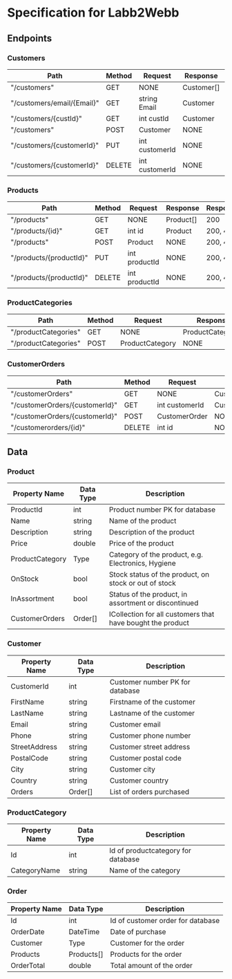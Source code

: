 # Specification for Labb2Webb

## Endpoints

### Customers

| Path                                | Method | Request        | Response   | ResponseCodes |
| ----------------------------------- | ------ | -------------- | ---------- | ------------- |
| "/customers"                        | GET    | NONE           | Customer[] | 200           |
| "/customers/email/{Email}"          | GET    | string Email   | Customer   | 200, 404      |
| "/customers/{custId}"               | GET    | int custId     | Customer   | 200, 404      |
| "/customers"                        | POST   | Customer       | NONE       | 200, 400      |
| "/customers/{customerId}"           | PUT    | int customerId | NONE       | 200, 404      |
| "/customers/{customerId}"           | DELETE | int customerId | NONE       | 200, 404      |

### Products

| Path                                     | Method | Request                                  | Response  | ResponseCodes |
| ---------------------------------------- | ------ | ---------------------------------------- | --------- | ------------- |
| "/products"                              | GET    | NONE                                     | Product[] | 200           |
| "/products/{id}"                         | GET    | int id                                   | Product   | 200, 404      |
| "/products"                              | POST   | Product                                  | NONE      | 200, 400      |
| "/products/{productId}"                  | PUT    | int productId                            | NONE      | 200, 404      |
| "/products/{productId}"                  | DELETE | int productId                            | NONE      | 200, 404      |

### ProductCategories

| Path                 | Method | Request         | Response          | ResponseCodes |
| -------------------- | ------ | --------------- | ----------------- | ------------- |
| "/productCategories" | GET    | NONE            | ProductCategory[] | 200           |
| "/productCategories" | POST   | ProductCategory | NONE              | 200, 400      |

### CustomerOrders

| Path                           | Method | Request        | Response        | ResponseCodes |
| ------------------------------ | ------ | -------------- | --------------- | ------------- |
| "/customerOrders"              | GET    | NONE           | CustomerOrder[] | 200           |
| "/customerOrders/{customerId}" | GET    | int customerId | CustomerOrder[] | 200, 404      |
| "/customerOrders/{customerId}" | POST   | CustomerOrder  | NONE            | 200, 400, 404 |
| "/customerorders/{id}"         | DELETE | int id         | NONE            | 200, 404      |

## Data

### Product

| Property Name   | Data Type | Description                                                |
| --------------- | --------- | ---------------------------------------------------------- |
| ProductId       | int       | Product number PK for database                             |
| Name            | string    | Name of the product                                        |
| Description     | string    | Description of the product                                 |
| Price           | double    | Price of the product                                       |
| ProductCategory | Type      | Category of the product, e.g. Electronics, Hygiene         |
| OnStock         | bool      | Stock status of the product, on stock or out of stock      |
| InAssortment    | bool      | Status of the product, in assortment or discontinued       |
| CustomerOrders  | Order[]   | ICollection for all customers that have bought the product |

### Customer

| Property Name | Data Type | Description                     |
| ------------- | --------- | ------------------------------- |
| CustomerId    | int       | Customer number PK for database |
| FirstName     | string    | Firstname of the customer       |
| LastName      | string    | Lastname of the customer        |
| Email         | string    | Customer email                  |
| Phone         | string    | Customer phone number           |
| StreetAddress | string    | Customer street address         |
| PostalCode    | string    | Customer postal code            |
| City          | string    | Customer city                   |
| Country       | string    | Customer country                |
| Orders        | Order[]   | List of orders purchased        |

### ProductCategory

| Property Name | Data Type | Description                        |
| ------------- | --------- | ---------------------------------- |
| Id            | int       | Id of productcategory for database |
| CategoryName  | string    | Name of the category               |

### Order

| Property Name | Data Type  | Description                       |
| ------------- | ---------- | --------------------------------- |
| Id            | int        | Id of customer order for database |
| OrderDate     | DateTime   | Date of purchase                  |
| Customer      | Type       | Customer for the order            |
| Products      | Products[] | Products for the order            |
| OrderTotal    | double     | Total amount of the order         |
